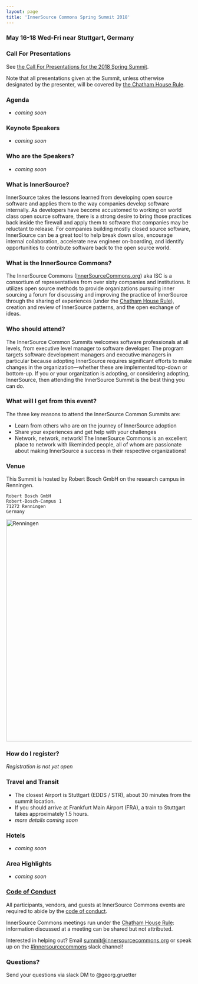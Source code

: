 ```yaml
---
layout: page
title: 'InnerSource Commons Spring Summit 2018'
---
```


### May 16-18 Wed-Fri near Stuttgart, Germany

### Call For Presentations

See [the Call For Presentations for the 2018 Spring Summit](/InnerSourceCommons/events/isc-spring-2018-cfp).

Note that all presentations given at the Summit, unless otherwise designated by the presenter, will be covered by [the Chatham House Rule](https://www.chathamhouse.org/about/chatham-house-rule).

### Agenda
* *coming soon* 

### Keynote Speakers
* *coming soon* 

### Who are the Speakers?
* *coming soon* 

### What is InnerSource?
InnerSource takes the lessons learned from developing open source software and applies them to the way companies develop software internally. As developers have become accustomed to working on world class open source software, there is a strong desire to bring those practices back inside the firewall and apply them to software that companies may be reluctant to release. For companies building mostly closed source software, InnerSource can be a great tool to help break down silos, encourage internal collaboration, accelerate new engineer on-boarding, and identify opportunities to contribute software back to the open source world.
 
### What is the InnerSource Commons?
The InnerSource Commons ([InnerSourceCommons.org](http://innersourcecommons.org)) aka ISC is a consortium of representatives from over sixty companies and institutions. It utilizes open source methods to provide organizations pursuing inner sourcing a forum for discussing and improving the practice of InnerSource through the sharing of experiences (under the [Chatham House Rule](https://www.chathamhouse.org/about/chatham-house-rule)), creation and review of InnerSource patterns, and the open exchange of ideas.
  
### Who should attend?
The InnerSource Common Summits welcomes software professionals at all levels, from executive level manager to software developer.  The program targets software development managers and executive managers in particular because adopting InnerSource requires significant efforts to make changes in the organization—whether these are implemented top-down or bottom-up. If you or your organization is adopting, or considering adopting, InnerSource, then attending the InnerSource Summit is the best thing you can do.
   
### What will I get from this event?
The three key reasons to attend the InnerSource Common Summits are:

* Learn from others who are on the journey of InnerSource adoption
* Share your experiences and get help with your challenges
* Network, network, network! The InnerSource Commons is an excellent place to network with likeminded people, all of whom are passionate about making InnerSource a success in their respective organizations!

### Venue

This Summit is hosted by Robert Bosch GmbH on the research campus in Renningen.

    Robert Bosch GmbH
    Robert-Bosch-Campus 1
    71272 Renningen
    Germany

<img alt="Renningen" width="600" src="/InnerSourceCommons/assets/img/renningen.png"/>

### How do I register?

*Registration is not yet open*

### Travel and Transit

* The closest Airport is Stuttgart (EDDS / STR), about 30 minutes from the summit location.
* If you should arrive at Frankfurt Main Airport (FRA), a train to Stuttgart takes approximately 1.5 hours.
* *more details coming soon*

### Hotels

* *coming soon*

### Area Highlights

* *coming soon*

### [Code of Conduct](/InnerSourceCommons/events/conduct/)

All participants, vendors, and guests at InnerSource Commons events are required to abide by the [code of conduct](/InnerSourceCommons/events/conduct/). 

InnerSource Commons meetings run under the [Chatham House Rule](https://en.wikipedia.org/wiki/Chatham_House_Rule): information discussed at a meeting can be shared but not attributed.

Interested in helping out? Email <summit@innersourcecommons.org> or speak up on the [#innersourcecommons](https://isc-inviter.herokuapp.com/) slack channel!

### Questions?

Send your questions via slack DM to @georg.gruetter

